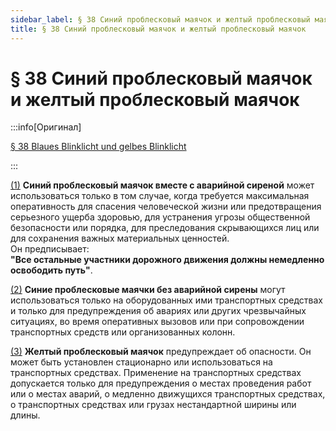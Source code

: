 ```yaml
---
sidebar_label: § 38 Синий проблесковый маячок и желтый проблесковый маячок
title: § 38 Синий проблесковый маячок и желтый проблесковый маячок
---
```


<VerifiedTranslationIcon />

# § 38 Синий проблесковый маячок и желтый проблесковый маячок

:::info[Оригинал]

[§ 38 Blaues Blinklicht und gelbes Blinklicht](https://www.gesetze-im-internet.de/stvo_2013/__38.html)

:::


<span id="1">[(1)](#1)</span> **Синий проблесковый маячок вместе с аварийной сиреной** может использоваться только в том случае,
когда требуется максимальная оперативность для спасения человеческой жизни или предотвращения
серьезного ущерба здоровью, для устранения угрозы общественной безопасности или
порядка, для преследования скрывающихся лиц или для сохранения важных материальных ценностей.  
Он предписывает:  
**"Все остальные участники дорожного движения должны немедленно освободить путь"**.


<span id="2">[(2)](#2)</span> **Синие проблесковые маячки без аварийной сирены** могут использоваться только на оборудованных ими транспортных
средствах и только для предупреждения об авариях или других чрезвычайных ситуациях, во время
оперативных вызовов или при сопровождении транспортных средств или организованных колонн.


<span id="3">[(3)](#3)</span> **Желтый проблесковый маячок** предупреждает об опасности. Он может быть установлен стационарно или использоваться
на транспортных средствах. Применение на транспортных средствах допускается только для предупреждения
о местах проведения работ или о местах аварий, о медленно движущихся транспортных средствах,
о транспортных средствах или грузах нестандартной ширины или длины.
